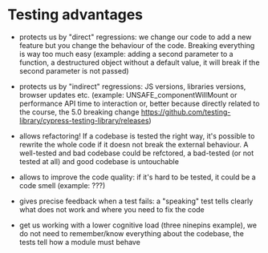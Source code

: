 # Testing advantages

- protects us by "direct" regressions: we change our code to add a new feature but you change the behaviour of the code. Breaking everything is way too much easy (example: adding a second parameter to a function, a destructured object without a default value, it will break if the second parameter is not passed)

- protects us by "indirect" regressions: JS versions, libraries versions, browser updates etc. (example: UNSAFE_componentWillMount or performance API time to interaction or, better because directly related to the course, the 5.0 breaking change https://github.com/testing-library/cypress-testing-library/releases)

- allows refactoring! If a codebase is tested the right way, it's possible to rewrite the whole code if it doesn not break the external behaviour. A well-tested and bad codebase could be refctored, a bad-tested (or not tested at all) and good codebase is untouchable

- allows to improve the code quality: if it's hard to be tested, it could be a code smell (example: ???)

- gives precise feedback when a test fails: a "speaking" test tells clearly what does not work and where you need to fix the code

- get us working with a lower cognitive load (three ninepins example), we do not need to remember/know everything about the codebase, the tests tell how a module must behave
